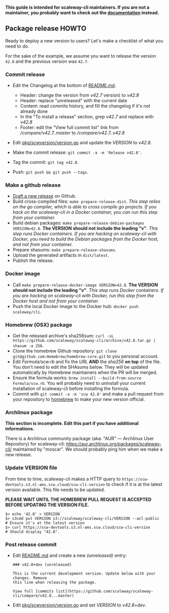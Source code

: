 **This guide is intended for scaleway-cli maintainers. If you are not a maintainer, you probably want to check out the [documentation](README.md) instead.**

## Package release HOWTO

Ready to deploy a new version to users? Let's make a checklist of what you need to do.

For the sake of the example, we assume you want to release the version `42.8` and the previous version was `42.7`.

### Commit release

* Edit the Changelog at the bottom of [README.md](README.md).

  - Header: change the version from *v42.7* version) to *v42.8*
  - Header: replace "unreleased" with the current date
  - Content: read commits history, and fill the changelog if it's not already done
  - In the "To install a release" section, grep *v42.7* and replace with *v42.8*
  - Footer: edit the "View full commit list" link from */compare/v42.7..master* to */compare/v42.7..v42.8*

* Edit [pkg/scwversion/version.go](pkg/scwversion/version.go) and update the *VERSION* to *v42.8*.
* Make the commit release: `git commit -a -m 'Release v42.8'`.
* Tag the commit: `git tag v42.8`.
* Push: `git push && git push --tags`.

### Make a github release

* [Draft a new release](https://github.com/scaleway/scaleway-cli/releases) on Github.
* Build cross-compiled files: `make prepare-release-dist`. *This step relies on the go compiler, which is able to cross compile go projects. If you hack on the scaleway-cli in a Docker container, you can run this step from your container.*
* Build debian packages: `make prepare-release-debian-packages VERSION=42.8`. **The VERSION should not include the leading "v"**. *This step runs Docker containers. If you are hacking on scaleway-cli with Docker, you need to build the Debian packages from the Docker host, and not from your container.*
* Prepare shasums: `make prepare-release-shasums`.
* Upload the generated artifacts in `dist/latest`.
* Publish the release.

### Docker image

* Call `make prepare-release-docker-image VERSION=42.8`. **The VERSION should not include the leading "v"**. *This step runs Docker containers. If you are hacking on scaleway-cli with Docker, run this step from the Docker host and not from your container.*
* Push the local Docker image to the Docker hub: `docker push scaleway/cli`.

### Homebrew (OSX) package

* Get the released archive's sha256sum: `curl -sL https://github.com/scaleway/scaleway-cli/archive/v42.8.tar.gz | shasum -a 256`.
* Clone the homebrew Github repository: `git clone git@github.com:Homebrew/homebrew-core.git` to you personal account.
* Edit *Formula/scw.rb* and fix the *URL* **AND** the *sha256* **on top** of the file. You don't need to edit the SHAsums below. They will be updated automatically by Homebrew maintainers when the PR will be merged.
* Ensure the formula works: `brew install --build-from-source Formula/scw.rb`. You will probably need to uninstall your current installation of scaleway-cli before installing the formula.
* Commit with `git commit -a -m 'scw 42.8'` and make a pull request from your repository to [homebrew](https://github.com/Homebrew/homebrew-core) to make your new version official.

### Archlinux package

**This section is incomplete. Edit this part if you have additional informations.**

There is a Archlinux community package (aka. "AUR" — Archlinux User Repository) for scaleway-cli: https://aur.archlinux.org/packages/scaleway-cli/ maintained by "moscar". We should probably ping him when we make a new release.

### Update VERSION file

From time to time, scaleway-cli makes a HTTP query to `https://scw-devtools.s3.nl-ams.scw.cloud/scw-cli-version` to check if it is at the latest version available. This file needs to be updated.

**PLEASE WAIT UNTIL THE HOMEBREW PULL REQUEST IS ACCEPTED BEFORE UPDATING THE VERSION FILE.**


```
$> echo '42.8' > VERSION
$> s3cmd put VERSION s3://scaleway/scaleway-cli/VERSION --acl-public
# Ensure it's at the latest version
$> curl https://scw-devtools.s3.nl-ams.scw.cloud/scw-cli-version
# Should display "42.8".
```

### Post release commit

* Edit [README.md](README.md) and create a new *(unreleased)* entry:

   ```
   ### v42.8+dev (unreleased)

   This is the current development version. Update below with your changes. Remove
   this line when releasing the package.

   View full [commits list](https://github.com/scaleway/scaleway-cli/compare/v42.8...master)
   ```

* Edit [pkg/scwversion/version.go](pkg/scwversion/version.go) and set *VERSION* to *v42.8+dev*.
